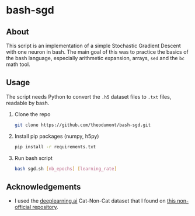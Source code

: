 # bash-sgd

## About
This script is an implementation of a simple Stochastic Gradient Descent with one neuron in bash. The main goal of this was to practice the basics of the bash language, especially arithmetic expansion, arrays, `sed` and the `bc` math tool.

## Usage

The script needs Python to convert the `.h5` dataset files to `.txt` files, readable by bash.

1. Clone the repo
   ```bash
   git clone https://github.com/theodumont/bash-sgd.git
   ```
2. Install pip packages (numpy, h5py)
   ```bash
   pip install -r requirements.txt
   ```
3. Run bash script
   ```bash
   bash sgd.sh [nb_epochs] [learning_rate]
   ```

## Acknowledgements

- I used the [deeplearning.ai](https://www.coursera.org/learn/neural-networks-deep-learning?) Cat-Non-Cat dataset that I found on [this non-official repository](https://github.com/ridhimagarg/Cat-vs-Non-cat-Deep-learning-implementation/tree/master/datasets).
